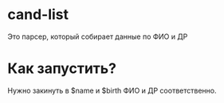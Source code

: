 # cand-list
Это парсер, который собирает данные по ФИО и ДР


# Как запустить?
Нужно закинуть в $name и $birth ФИО и ДР соответственно.


